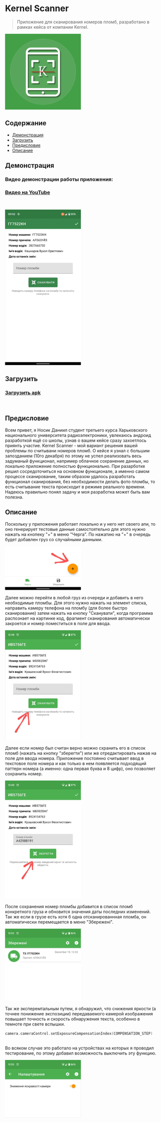 # Kernel Scanner
> Приложение для сканирования номеров пломб, разработано в рамках кейса от компании Kernel.

<p align="left">
  <img src="description/logo.png" width="250" title="Демо">
</p>

## Содержание
* [Демонстрация](#demo)
* [Загрузить](#download)
* [Предисловие](#foreword)
* [Описание](#description)


## Демонстрация
### Видео демонстрации работы приложения:
### [Видео на YouTube](https://youtu.be/6ZBTVu_l7QU)
<br/>

<p align="left">
  <img src="description/demo.gif" width="250" title="Демо">
</p>

## Загрузить
### [Загрузить apk](description/KernelScanner-debug.apk)
<br/>


## Предисловие
Всем привет, я Носик Даниил студент третьего курса Харьковского национального университета радиоэлектроники, увлекаюсь андроид разработкой ещё со школы, узнав о вашем кейсе сразу захоетлось приянть участие. 
Kernel Scanner - мой вариант решения вашей проблемы по считывани номеров пломб. О кейсе я узнал с большим запозданием (10го декабря) по этому не успел реализовать весь задуманый функционал, например облачное сохранение данных, но локально приложение полностью функционально.
При разарботке решил сосредоточиться на основном функционале, а именно самом процессе сканирование, таким образом удалось разработать функционал сканирования, без необходимости делать фото пломбы, то есть считывание текста происходит в режиме реального времени. Надеюсь правильно понял задачу и моя разработка может быть вам полезна.

## Описание
Поскольку у приложения работает локально и у него нет своего апи, то оно генерирует тестовые данные самостоятельно для этого нужно нажать на кнопеку "+" в меню "Черга". По нажатию на "+" в очередь будет добавлен груз со случайными данными.
<p align="left">
  <img src="description/screen1.jpg" width="250" title="Демо">
</p>

Далее можно перейти в любой груз из очереди и добавить в него необходимые пломбы. Для этого нужно нажать на элемент списка, направить камеру телефона на пломбу (для более быстро сканирование) затем нажать на кнопку "Сканувати", когда программа распознает на картинке код, фрагмент сканирования автоматически закроется и номер поместиться в поле для ввода. 
<p align="left">
  <img src="description/screen2.jpg" width="250" title="Демо">
</p>
Далее если номер был считан верно можно схранить его в список пломб (нажать на кнопку "зберегти") или же отредактировать нажав на поле для ввода номера. Приложение постоянно считывает ввод в текстовое поле номера и как только в нем появляется подходящий паттерн номера (а именно: одна первая буква и 8 цифр), оно позволяет сохранить номер. 
<p align="left">
  <img src="description/screen3.jpg" width="250" title="Демо">
</p>
После сохранения номер пломбы добавится в список пломб конкретного груза и обновится значения даты последних изменений. Так же если в грузе есть хотя б одна отсканированнная пломба, он автоматически перемещается в меню  "Збережені". 
<p align="left">
  <img src="description/screen4.jpg" width="250" title="Демо">
</p>
Так же эксперемтальным путем, я обнаружил, что снижения яркости (а точнее понижение экспозиции) передаваемого камерой изображения повышает точность и скорость обнаружения текста, особенно в темноте при свете вспышки. <br/>


```kotlin
camera.cameraControl.setExposureCompensationIndex(COMPENSATION_STEP)
```


<br/>
Во всяком случае это работало на устройствах на которых я проводил тестирование, по этому добавил возможность выключить эту функцию.
<p align="left">
  <img src="description/screen5.jpg" width="250" title="Демо">
</p>



